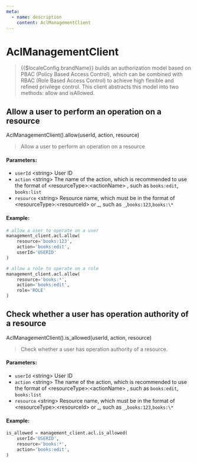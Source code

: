 ```yaml
---
meta:
  - name: description
    content: AclManagementClient
---
```


# AclManagementClient

<LastUpdated/>


> {{$localeConfig.brandName}} builds an authorization model based on PBAC (Policy Based Access Control), 
> which can be combined with RBAC (Role Based Access Control) to achieve high flexible and refined privilege control. 
> This client abstracts this model into two methods: allow and isAllowed.

## Allow a user to perform an operation on a resource

AclManagementClient().allow(userId, action, resource)

> Allow a user to perform an operation on a resource

#### Parameters:

- `userId` \<string\> User ID
- `action` \<string\> The name of the action, which is recommended to use the format of  \<resourceType\>:\<actionName\> , such as `books:edit`, `books:list`
- `resource` \<string\> Resource name, which must be in the format of \<resourceType\>:\<resourceId\> or _, such as `_`,`books:123`,`books:\*`

#### Example:

```python
# allow a user to operate on a user
management_client.acl.allow(
    resource='books:123',
    action='books:edit',
    userId='USERID'
)

# allow a role to operate on a role
management_client.acl.allow(
    resource='books:*',
    action='books:edit',
    role='ROLE'
)
```

## Check whether a user has operation authority of a resource

AclManagementClient().is_allowed(userId, action, resource)

> Check whether a user has operation authority of a resource.

#### Parameters:

- `userId` \<string\> User ID
- `action` \<string\> The name of the action, which is recommended to use the format of  \<resourceType\>:\<actionName\> , such as `books:edit`, `books:list`
- `resource` \<string\> Resource name, which must be in the format of \<resourceType\>:\<resourceId\> or _, such as `_`,`books:123`,`books:\*`

#### Example:

```python
is_allowed = management_client.acl.is_allowed(
    userId='USERID',
    resource='books:*',
    action='books:edit',
)
```
